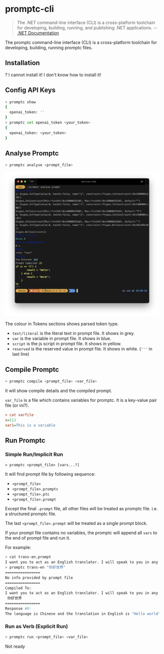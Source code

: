 # promptc-cli

> The .NET command-line interface (CLI) is a cross-platform toolchain for developing, building, running, and publishing .NET applications.  -- [.NET Documentation](https://learn.microsoft.com/en-us/dotnet/core/tools/)

The promptc command-line interface (CLI) is a cross-platform toolchain for developing, building, running promptc files.

## Installation

? I cannot install it! I don't know how to install it!

## Config API Keys

```sh
> promptc show
{
  openai_token: ''
}
> promptc set openai_token <your_token>
{
  openai_token: <your_token>
}
```

## Analyse Promptc

```sh
> promptc analyse <prompt_file>
```

![](img/analyse.png)

The colour in Tokens sections shows parsed token type.

- `text/literal` is the literal text in prompt file. It shows in grey.
- `var` is the variable in prompt file. It shows in blue.
- `script` is the js script in prompt file. It shows in yellow.
- `reserved` is the reserved value in prompt file. It shows in white. (`'''` in last line)


## Compile Promptc

```sh
> promptc compile <prompt_file> <var_file>
```

It will show compile details and the compiled prompt.

`var_file` is a file which contains variables for promptc. It is a key-value pair file (or ini?).

```ini
> cat varfile
x=111
var1=This is a variable
```

## Run Promptc

### Simple Run/Implicit Run

```
> promptc <prompt_file> [vars...?]
```

It will find prompt file by following sequence:
- `<prompt_file>`
- `<prompt_file>.promptc`
- `<prompt_file>.ptc`
- `<prompt_file>.prompt`

Except the final `.prompt` file, all other files will be treated as promptc file. i.e. a structured promptc file.

The last `<prompt_file>.prompt` will be treated as a single prompt block.

If your prompt file contains no variables, the promptc will append all `vars` to the end of prompt file and run it.

For example:

```sh
> cat trans-en.prompt
I want you to act as an English translator. I will speak to you in any language and you will detect the language, translate it to English.
> promptc trans-en "你好世界" 
================
No info provided by prompt file
================
Compiled To: 
I want you to act as an English translator. I will speak to you in any language and you will detect the language, translate it to English.
 你好世界
================
Response #0:
The language is Chinese and the translation in English is "Hello world".
```

### Run as Verb (Explicit Run)

```sh
> promptc run <prompt_file> <var_file>
```

Not ready